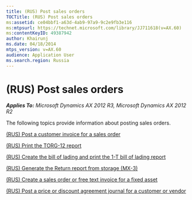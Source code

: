 ```yaml
---
title: (RUS) Post sales orders
TOCTitle: (RUS) Post sales orders
ms:assetid: ce04bbf1-a63d-4ab9-97a9-9c2e9fb3e116
ms:mtpsurl: https://technet.microsoft.com/library/JJ711618(v=AX.60)
ms:contentKeyID: 49387942
author: Khairunj
ms.date: 04/18/2014
mtps_version: v=AX.60
audience: Application User
ms.search.region: Russia
---
```


# (RUS) Post sales orders 


_**Applies To:** Microsoft Dynamics AX 2012 R3, Microsoft Dynamics AX 2012 R2_

The following topics provide information about posting sales orders.

[(RUS) Post a customer invoice for a sales order](rus-post-a-customer-invoice-for-a-sales-order.md)

[(RUS) Print the TORG-12 report](rus-print-the-torg-12-report.md)

[(RUS) Create the bill of lading and print the 1-T bill of lading report](rus-create-the-bill-of-lading-and-print-the-1-t-bill-of-lading-report.md)

[(RUS) Generate the Return report from storage (MX-3)](rus-generate-the-return-report-from-storage-mx-3.md)

[(RUS) Create a sales order or free text invoice for a fixed asset](rus-create-a-sales-order-or-free-text-invoice-for-a-fixed-asset.md)

[(RUS) Post a price or discount agreement journal for a customer or vendor](rus-post-a-price-or-discount-agreement-journal-for-a-customer-or-vendor.md)

  


